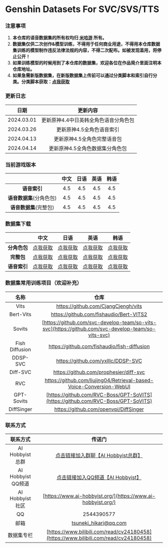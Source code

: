 # Genshin Datasets For SVC/SVS/TTS
### 注意事项
1. **本仓库的语音数据集的所有权均归 [米哈游](https://www.mihoyo.com/) 所有。**
2. **数据集仅供二次创作&模型训练，不得用于任何商业用途，不得用本仓库数据集训练的模型制作违反法律法规的内容，不得二次配布。如被发现滥用，将停止公开！**
3. **如果训练模型的时候用到了本仓库的数据集，欢迎各位在作品简介里面注明本仓库地址。**
4. **如果急需新版数据集，在新版数据集上传前可以通过分类脚本和索引自行分类。分类脚本获取：[点我获取](https://github.com/AI-Hobbyist/Genshin_Voice_Sorting_Scripts)**

### 更新日志

|    日期    |               更新内容                |
| :--------: | :-----------------------------------: |
| 2024.03.01 | 更新原神4.4中日英韩全角色语音分角色包 |
| 2024.03.26 |       更新原神4.5全角色语音索引       |
| 2024.04.13 |      更新原神4.5全角色完整语音包      |
| 2024.04.14 |    更新原神4.5全角色数据集分角色包    |

### 当前游戏版本

|                          | 中文 | 日语 | 英语 | 韩语 |
| :----------------------: | :--: | :--: | :--: | :--: |
|       **语音索引**       | 4.5  | 4.5  | 4.5  | 4.5  |
| **语音数据集**(分角色包) | 4.5  | 4.5  | 4.5  | 4.5  |
|  **语音数据集**(完整包)  | 4.5  | 4.5  | 4.5  | 4.5  |

### 数据集下载

|  |                             中文                             |                             日语                             |                             英语                             |                             韩语                             |
| :--------: | :----------------------------------------------------------: | :----------------------------------------------------------: | :----------------------------------------------------------: | :----------------------------------------------------------: |
|   **分角色包**   | [点我获取](https://pan.ai-hobbyist.org/Genshin%20Datasets/%E4%B8%AD%E6%96%87%20-%20Chinese/%E5%88%86%E8%A7%92%E8%89%B2%20-%20Single) | [点我获取](https://pan.ai-hobbyist.org/Genshin%20Datasets/%E6%97%A5%E8%AF%AD%20-%20Japanese/%E5%88%86%E8%A7%92%E8%89%B2%20-%20Single) | [点我获取](https://pan.ai-hobbyist.org/Genshin%20Datasets/%E8%8B%B1%E8%AF%AD%20-%20English/%E5%88%86%E8%A7%92%E8%89%B2%20-%20Single) | [点我获取](https://pan.ai-hobbyist.org/Genshin%20Datasets/%E9%9F%A9%E8%AF%AD%20-%20Korean/%E5%88%86%E8%A7%92%E8%89%B2%20-%20Single) |
|   **完整包**   |       [点我获取](https://pan.ai-hobbyist.org/d/Genshin%20Datasets/%E4%B8%AD%E6%96%87%20-%20Chinese/%E5%AE%8C%E6%95%B4%E5%8C%85%20-%20Full/Genshin4.5_CN.7z)       |       [点我获取](https://pan.ai-hobbyist.org/d/Genshin%20Datasets/%E6%97%A5%E8%AF%AD%20-%20Japanese/%E5%AE%8C%E6%95%B4%E5%8C%85%20-%20Full/Genshin4.5_JP.7z)       |       [点我获取](https://pan.ai-hobbyist.org/d/Genshin%20Datasets/%E8%8B%B1%E8%AF%AD%20-%20English/%E5%AE%8C%E6%95%B4%E5%8C%85%20-%20Full/Genshin4.5_EN.7z)       |                            [点我获取](https://pan.ai-hobbyist.org/d/Genshin%20Datasets/%E9%9F%A9%E8%AF%AD%20-%20Korean/%E5%AE%8C%E6%95%B4%E5%8C%85%20-%20Full/Genshin4.5_KR.7z)                            |
| **语音索引** | [点我获取](https://github.com/AI-Hobbyist/Genshin_Voice_Sorting_Scripts/raw/main/AI%20Hobbyist%20Version/Indexs/4.5/CHS.json) | [点我获取](https://github.com/AI-Hobbyist/Genshin_Voice_Sorting_Scripts/raw/main/AI%20Hobbyist%20Version/Indexs/4.5/JP.json) | [点我获取](https://github.com/AI-Hobbyist/Genshin_Voice_Sorting_Scripts/raw/main/AI%20Hobbyist%20Version/Indexs/4.5/EN.json) | [点我获取](https://github.com/AI-Hobbyist/Genshin_Voice_Sorting_Scripts/raw/main/AI%20Hobbyist%20Version/Indexs/4.5/KR.json) |

### 数据集常用训练项目（欢迎补充）

|      名称      |                             仓库                             |
| :------------: | :----------------------------------------------------------: |
|      Vits      |             https://github.com/CjangCjengh/vits              |
|Bert-Vits	| https://github.com/fishaudio/Bert-VITS2  |
|     Sovits     | [https://github.com/svc-develop-team/so-vits-svc](https://github.com/svc-develop-team/so-vits-svc) |
| Fish Diffusion |         https://github.com/fishaudio/fish-diffusion          |
|    DDSP-SVC    |              https://github.com/yxlllc/DDSP-SVC              |
|    Diff-SVC    |            https://github.com/prophesier/diff-svc            |
|      RVC       | https://github.com/liujing04/Retrieval-based-Voice-Conversion-WebUI |
| GPT-Sovits | [https://github.com/RVC-Boss/GPT-SoVITS](https://github.com/RVC-Boss/GPT-SoVITS) |
|   DiffSinger   |            https://github.com/openvpi/DiffSinger             |

### 联系方式

|      联系方式      |                            传送门                            |
| :----------------: | :----------------------------------------------------------: |
| AI Hobbyist总群 | [点击链接加入群聊【AI Hobbyist总群】](http://qm.qq.com/cgi-bin/qm/qr?_wv=1027&k=7vd0kFFgSdgx3c3CZ33J01dx2XTdfelr&authKey=rsG7W1bP3mlsg3UfTpsVrLV%2BLYvmsqJvH%2F2KoWswFd3pa7nkBf0oEV5vCYvBHZLS&noverify=0&group_code=309046913) |
| AI Hobbyist QQ频道 | [点击链接加入QQ频道【AI Hobbyist】](https://pd.qq.com/s/8c2wkdwyl) |
|  AI Hobbyist社区   | [https://www.ai-hobbyist.org/](https://www.ai-hobbyist.org/) |
|         QQ         |                          2544390577                          |
|        邮箱        |                    tsuneki_hikari@qq.com                     |
|        数据集专栏        |                    [https://www.bilibili.com/read/cv24180458](https://www.bilibili.com/read/cv24180458)                     |

